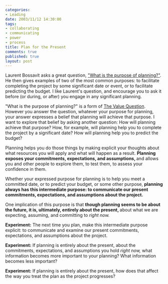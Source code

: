```yaml
--- 
categories: 
- Leading
date: 2003/11/12 14:30:00
tags: 
- collaborating
- communicating
- power
- process
title: Plan for the Present
comments: true
published: true
layout: post
---
```


<p> Laurent Bossavit asks a great question, <a href="http://bossavit.com/thoughts/archives/000670.html">"What is the purpose of planning?"</a>. He then gives examples of two of the most common purposes: to facilitate completing the project by some significant date or event, or to facilitate predicting the budget. I like Laurent's question, and encourage you to ask it before (or during, or after) you engage in any significant planning. </p>
<p> "What is the purpose of planning?" is a form of <a href="/2003/06/the_value_question/">The Value Question</a>. However you answer the question, whatever your purpose for planning, your answer expresses a belief that planning will achieve that purpose. I want to explore that belief by asking another question: How will planning achieve that purpose? How, for example, will planning help you to complete the project by a significant date? How will planning help you to predict the budget? </p>
<p> Planning helps you do those things by making explicit your thoughts about what resources you will apply and what will happen as a result. <strong> Planning exposes your commitments, expectations, and assumptions, </strong> and allows you and other people to explore them, to test them, to assess your confidence in them. </p>
<p> Whether your expressed purpose for planning is to help you meet a committed date, or to predict your budget, or some other purpose, <strong> planning always has this intermediate purpose: to communicate our present commitments, expectations, and assumptions about the project. </strong>
</p>
<p> One implication of this purpose is that <strong> though planning seems to be about the future, it is, ultimately, entirely about the present, </strong> about what we are expecting, assuming, and committing to <em>right now.</em>
</p>
<p>
<strong>Experiment:</strong> The next time you plan, make this intermediate purpose explicit: to communicate and examine our present commitments, expectations, and assumptions about the project. </p>
<p>
<strong>Experiment:</strong> If planning is entirely about the present, about the commitments, expectations, and assumptions you hold <em>right now,</em> what information becomes more important to your planning? What information becomes less important? </p>
<p>
<strong>Experiment:</strong> If planning is entirely about the present, how does that affect the way you treat the plan as the project progresses? </p>
